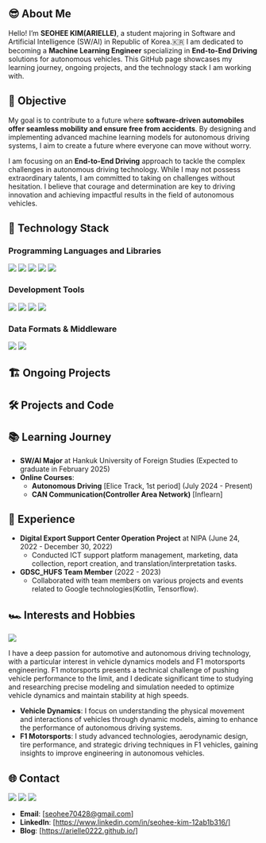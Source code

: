 ## 😎 About Me

Hello! I’m **SEOHEE KIM(ARIELLE)**, a student majoring in Software and Artificial Intelligence (SW/AI) in Republic of Korea.🇰🇷 I am dedicated to becoming a **Machine Learning Engineer** specializing in **End-to-End Driving** solutions for autonomous vehicles. This GitHub page showcases my learning journey, ongoing projects, and the technology stack I am working with.

## 🚀 Objective

My goal is to contribute to a future where **software-driven automobiles offer seamless mobility and ensure free from accidents**. By designing and implementing advanced machine learning models for autonomous driving systems, I aim to create a future where everyone can move without worry. 

I am focusing on an **End-to-End Driving** approach to tackle the complex challenges in autonomous driving technology. While I may not possess extraordinary talents, I am committed to taking on challenges without hesitation. I believe that courage and determination are key to driving innovation and achieving impactful results in the field of autonomous vehicles.

## 🔧 Technology Stack

### Programming Languages and Libraries

<div align="left">
    <img src="https://img.shields.io/badge/Python-3776AB?style=flat&logo=Python&logoColor=white" />
    <img src="https://img.shields.io/badge/Keras-D00000?style=flat&logo=Keras&logoColor=white" />
    <img src="https://img.shields.io/badge/OpenCV-5C3EE8?style=flat&logo=OpenCV&logoColor=white" />
    <img src="https://img.shields.io/badge/TensorFlow-FF6F00?style=flat&logo=TensorFlow&logoColor=white" />
    <img src="https://img.shields.io/badge/MATLAB/Simulink-0076A8?style=flat&logo=MATLAB&logoColor=white" />
</div>

### Development Tools

<div align="left">
    <img src="https://img.shields.io/badge/Docker-2496ED?style=flat&logo=Docker&logoColor=white" />
    <img src="https://img.shields.io/badge/VSCode-007ACC?style=flat&logo=VisualStudioCode&logoColor=white" />
    <img src="https://img.shields.io/badge/Linux-FCC624?style=flat&logo=Linux&logoColor=white" />
    <img src="https://img.shields.io/badge/GitHub-181717?style=flat&logo=GitHub&logoColor=white" />
</div>

### Data Formats & Middleware

<div align="left">
    <img src="https://img.shields.io/badge/XML-FF8C00?style=flat&logo=XML&logoColor=white" />
    <img src="https://img.shields.io/badge/ROS-22314E?style=flat&logo=ROS&logoColor=white" />
</div>

## 🏗️ Ongoing Projects

## 🛠️ Projects and Code

## 📚 Learning Journey

- **SW/AI Major** at Hankuk University of Foreign Studies (Expected to graduate in February 2025)
- **Online Courses**: 
  - **Autonomous Driving** [Elice Track, 1st period] (July 2024 - Present)
  - **CAN Communication(Controller Area Network)** [Inflearn]

## 💼 Experience

- **Digital Export Support Center Operation Project** at NIPA (June 24, 2022 - December 30, 2022)
  - Conducted ICT support platform management, marketing, data collection, report creation, and translation/interpretation tasks.
- **GDSC_HUFS Team Member** (2022 - 2023)
  - Collaborated with team members on various projects and events related to Google technologies(Kotlin, Tensorflow).

## 🏎️ Interests and Hobbies
<div align="left">
    <img src="https://img.shields.io/badge/F1-E10600?style=flat&logo=F1&logoColor=white" />
</div>

I have a deep passion for automotive and autonomous driving technology, with a particular interest in vehicle dynamics models and F1 motorsports engineering. F1 motorsports presents a technical challenge of pushing vehicle performance to the limit, and I dedicate significant time to studying and researching precise modeling and simulation needed to optimize vehicle dynamics and maintain stability at high speeds.

- **Vehicle Dynamics**: I focus on understanding the physical movement and interactions of vehicles through dynamic models, aiming to enhance the performance of autonomous driving systems.
- **F1 Motorsports**: I study advanced technologies, aerodynamic design, tire performance, and strategic driving techniques in F1 vehicles, gaining insights to improve engineering in autonomous vehicles.


## 🌐 Contact
<div align="left">
    <img src="https://img.shields.io/badge/Gmail-EA4335?style=flat&logo=Gmail&logoColor=white" />
    <img src="https://img.shields.io/badge/LinkedIn-0A66C2?style=flat&logo=LinkedIn&logoColor=white" />
    <img src="https://img.shields.io/badge/GitHubPages-222222?style=flat&logo=GitHubPages&logoColor=white" />
</div>

- **Email**: [seohee70428@gmail.com]
- **LinkedIn**: [https://www.linkedin.com/in/seohee-kim-12ab1b316/]
- **Blog**: [https://arielle0222.github.io/]
